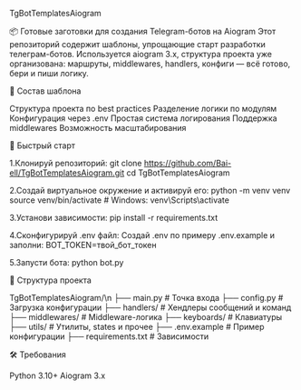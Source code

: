 TgBotTemplatesAiogram



📦 Готовые заготовки для создания Telegram-ботов на Aiogram
Этот репозиторий содержит шаблоны, упрощающие старт разработки телеграм-ботов. Используется aiogram 3.x, структура проекта уже организована: маршруты, middlewares, handlers, конфиги — всё готово, бери и пиши логику.



🧱 Состав шаблона

Структура проекта по best practices
Разделение логики по модулям
Конфигурация через .env
Простая система логирования
Поддержка middlewares
Возможность масштабирования


🚀 Быстрый старт

1.Клонируй репозиторий:
        git clone https://github.com/Bai-ell/TgBotTemplatesAiogram.git
        cd TgBotTemplatesAiogram



2.Создай виртуальное окружение и активируй его:
        python -m venv venv
        source venv/bin/activate  # Windows: venv\Scripts\activate



3.Установи зависимости:
        pip install -r requirements.txt



4.Сконфигурируй .env файл:
Создай .env по примеру .env.example и заполни:
        BOT_TOKEN=твой_бот_токен


5.Запусти бота:
        python bot.py



🧩 Структура проекта


TgBotTemplatesAiogram/\n
├── main.py                 # Точка входа
├── config.py               # Загрузка конфигурации
├── handlers/               # Хендлеры сообщений и команд
├── middlewares/            # Middleware-логика
├── keyboards/              # Клавиатуры
├── utils/                  # Утилиты, states и прочее
├── .env.example            # Пример конфигурации
├── requirements.txt        # Зависимости




🛠️ Требования

Python 3.10+
Aiogram 3.x